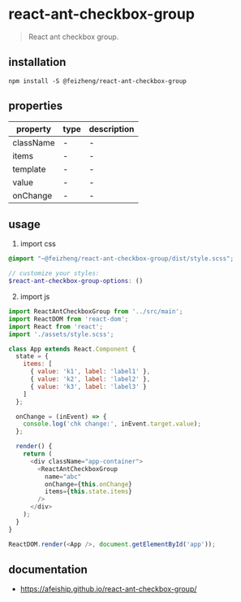 # react-ant-checkbox-group
> React ant checkbox group.

## installation
```shell
npm install -S @feizheng/react-ant-checkbox-group
```
## properties
| property  | type | description |
| --------- | ---- | ----------- |
| className | -    | -           |
| items     | -    | -           |
| template  | -    | -           |
| value     | -    | -           |
| onChange  | -    | -           |

## usage
1. import css
  ```scss
  @import "~@feizheng/react-ant-checkbox-group/dist/style.scss";

  // customize your styles:
  $react-ant-checkbox-group-options: ()
  ```
2. import js
  ```js
  import ReactAntCheckboxGroup from '../src/main';
  import ReactDOM from 'react-dom';
  import React from 'react';
  import './assets/style.scss';

  class App extends React.Component {
    state = {
      items: [
        { value: 'k1', label: 'label1' },
        { value: 'k2', label: 'label2' },
        { value: 'k3', label: 'label3' }
      ]
    };

    onChange = (inEvent) => {
      console.log('chk change:', inEvent.target.value);
    };

    render() {
      return (
        <div className="app-container">
          <ReactAntCheckboxGroup
            name="abc"
            onChange={this.onChange}
            items={this.state.items}
          />
        </div>
      );
    }
  }

  ReactDOM.render(<App />, document.getElementById('app'));
  ```

## documentation
- https://afeiship.github.io/react-ant-checkbox-group/
